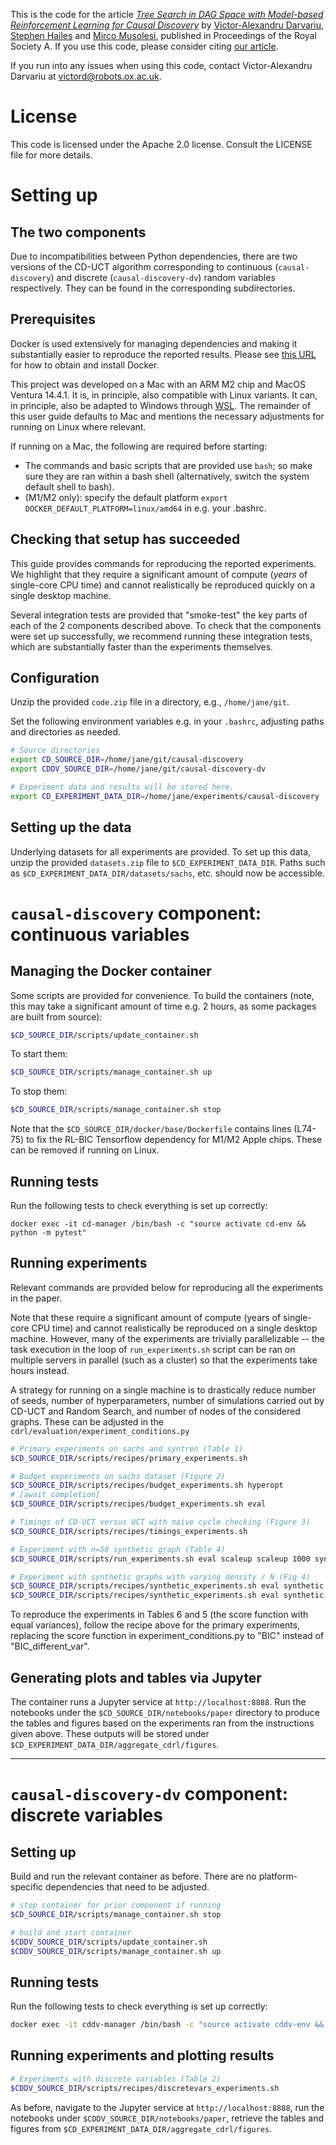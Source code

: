 This is the code for the article [_Tree Search in DAG Space with Model-based Reinforcement Learning for Causal Discovery_](https://doi.org/10.1098/rspa.2024.0450) by [Victor-Alexandru Darvariu](https://victor.darvariu.me), [Stephen Hailes](http://www.cs.ucl.ac.uk/drupalpeople/S.Hailes.html) and [Mirco Musolesi](https://mircomusolesi.org), published in Proceedings of the Royal Society A. If you use this code, please consider citing [our article](https://doi.org/10.1098/rspa.2024.0450).

If you run into any issues when using this code, contact Victor-Alexandru Darvariu at [victord@robots.ox.ac.uk](mailto:victord@robots.ox.ac.uk).

# License
This code is licensed under the Apache 2.0 license. Consult the LICENSE file for more details.

# Setting up

## The two components
Due to incompatibilities between Python dependencies, there are two versions of the CD-UCT algorithm corresponding to continuous (`causal-discovery`) and discrete (`causal-discovery-dv`) random variables respectively. They can be found in the corresponding subdirectories.

## Prerequisites
Docker is used extensively for managing dependencies and making it substantially easier to reproduce the reported results. Please see [this URL](https://docs.docker.com/get-docker/) for how to obtain and install Docker. 

This project was developed on a Mac with an ARM M2 chip and MacOS Ventura 14.4.1. It is, in principle, also compatible with Linux variants. It can, in principle, also be adapted to Windows through [WSL](https://docs.microsoft.com/en-us/windows/wsl/about). The remainder of this user guide defaults to Mac and mentions the necessary adjustments for running on Linux where relevant.

If running on a Mac, the following are required before starting:
- The commands and basic scripts that are provided use `bash`; so make sure they are ran within a bash shell (alternatively, switch the system default shell to bash).
- (M1/M2 only): specify the default platform `export DOCKER_DEFAULT_PLATFORM=linux/amd64` in e.g. your .bashrc.

## Checking that setup has succeeded

This guide provides commands for reproducing the reported experiments. We highlight that they require a significant amount of compute (*years* of single-core CPU time) and cannot realistically be reproduced quickly on a single desktop machine. 

Several integration tests are provided that "smoke-test" the key parts of each of the 2 components described above. To check that the components were set up successfully, we recommend running these integration tests, which are substantially faster than the experiments themselves.

## Configuration
Unzip the provided `code.zip` file in a directory, e.g., `/home/jane/git`.

Set the following environment variables e.g. in your `.bashrc`, adjusting paths and directories as needed.

```bash
# Source directories
export CD_SOURCE_DIR=/home/jane/git/causal-discovery
export CDDV_SOURCE_DIR=/home/jane/git/causal-discovery-dv

# Experiment data and results will be stored here.
export CD_EXPERIMENT_DATA_DIR=/home/jane/experiments/causal-discovery 
```

## Setting up the data
Underlying datasets for all experiments are provided. To set up this data, unzip the provided `datasets.zip` file to `$CD_EXPERIMENT_DATA_DIR`. Paths such as `$CD_EXPERIMENT_DATA_DIR/datasets/sachs`, etc. should now be accessible.

# `causal-discovery` component: continuous variables

## Managing the Docker container
Some scripts are provided for convenience. To build the containers (note, this may take a significant amount of time e.g. 2 hours, as some packages are built from source):

```bash
$CD_SOURCE_DIR/scripts/update_container.sh
```
To start them:
```bash
$CD_SOURCE_DIR/scripts/manage_container.sh up
```
To stop them:
```bash
$CD_SOURCE_DIR/scripts/manage_container.sh stop
```

Note that the `$CD_SOURCE_DIR/docker/base/Dockerfile` contains lines (L74-75) to fix the RL-BIC Tensorflow dependency for M1/M2 Apple chips. These can be removed if running on Linux.

## Running tests 
Run the following tests to check everything is set up correctly:

```
docker exec -it cd-manager /bin/bash -c "source activate cd-env && python -m pytest"
```

## Running experiments
Relevant commands are provided below for reproducing all the experiments in the paper. 

Note that these require a significant amount of compute (years of single-core CPU time) and cannot realistically be reproduced on a single desktop machine. However, many of the experiments are trivially parallelizable -- the task execution in the loop of `run_experiments.sh` script can be ran on multiple servers in parallel (such as a cluster) so that the experiments  take hours instead. 

A strategy for running on a single machine is to drastically reduce number of seeds, number of hyperparameters, number of simulations carried out by CD-UCT and Random Search, and number of nodes of the considered graphs. These can be adjusted in the `cdrl/evaluation/experiment_conditions.py`

```bash
# Primary experiments on sachs and syntren (Table 1)
$CD_SOURCE_DIR/scripts/recipes/primary_experiments.sh

# Budget experiments on sachs dataset (Figure 2)
$CD_SOURCE_DIR/scripts/recipes/budget_experiments.sh hyperopt
# [await completion]
$CD_SOURCE_DIR/scripts/recipes/budget_experiments.sh eval

# Timings of CD-UCT versus UCT with naive cycle checking (Figure 3)
$CD_SOURCE_DIR/scripts/recipes/timings_experiments.sh

# Experiment with n=50 synthetic graph (Table 4)
$CD_SOURCE_DIR/scripts/run_experiments.sh eval scaleup scaleup 1000 synth50qr

# Experiment with synthetic graphs with varying density / N (Fig 4)
$CD_SOURCE_DIR/scripts/recipes/synthetic_experiments.sh eval synthetic vardensity er 1000 density
$CD_SOURCE_DIR/scripts/recipes/synthetic_experiments.sh eval synthetic vardata er 1000 data

```

To reproduce the experiments in Tables 6 and 5 (the score function with equal variances), follow the recipe above for the primary experiments, replacing the score function in experiment_conditions.py to "BIC" instead of "BIC_different_var".

## Generating plots and tables via Jupyter

The container runs a Jupyter service at `http://localhost:8888`. Run the notebooks under the `$CD_SOURCE_DIR/notebooks/paper` directory to produce the tables and figures based on the experiments ran from the instructions given above. These outputs will be stored under `$CD_EXPERIMENT_DATA_DIR/aggregate_cdrl/figures`.

----

# `causal-discovery-dv` component: discrete variables

## Setting up

Build and run the relevant container as before. There are no platform-specific dependencies that need to be adjusted.

```bash
# stop container for prior component if running
$CD_SOURCE_DIR/scripts/manage_container.sh stop

# build and start container
$CDDV_SOURCE_DIR/scripts/update_container.sh
$CDDV_SOURCE_DIR/scripts/manage_container.sh up
```

## Running tests 

Run the following tests to check everything is set up correctly:

```bash
docker exec -it cddv-manager /bin/bash -c "source activate cddv-env && python -m pytest"
```

## Running experiments and plotting results

```bash
# Experiments with discrete variables (Table 2)
$CDDV_SOURCE_DIR/scripts/recipes/discretevars_experiments.sh
```

As before, navigate to the Jupyter service at `http://localhost:8888`, run the  notebooks under  `$CDDV_SOURCE_DIR/notebooks/paper`, retrieve the tables and figures from `$CD_EXPERIMENT_DATA_DIR/aggregate_cdrl/figures`.


